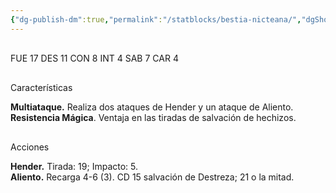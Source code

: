 ```yaml
---
{"dg-publish-dm":true,"permalink":"/statblocks/bestia-nicteana/","dgShowInlineTitle":"false"}
---
```


<p><span><span style="display:none"> AC:<span id="ac"><strong>18</strong></span> | HP: <span id="hp">88</span> | IN: <span id="in">3</span></span></span></p><p><span><div data-callout-metadata="" data-callout-fold="" data-callout="example" class="callout node-insert-event"><div class="callout-title" dir="auto"><div class="callout-icon"><svg width="16" height="16"></svg></div><div class="callout-title-inner">FUE <span class="dice-roller no-icon" aria-label-position="top" data-dice="d20+3" aria-label="d20+3
[14]+3"><span class="dice-roller-result">17</span></span> DES <span class="dice-roller no-icon" aria-label-position="top" data-dice="d20+3" aria-label="d20+3
[8]+3"><span class="dice-roller-result">11</span></span> CON <span class="dice-roller no-icon" aria-label-position="top" data-dice="d20+3" aria-label="d20+3
[5]+3"><span class="dice-roller-result">8</span></span> INT <span class="dice-roller no-icon" aria-label-position="top" data-dice="d20+-2" aria-label="d20+-2
[6]+-2"><span class="dice-roller-result">4</span></span> SAB <span class="dice-roller no-icon" aria-label-position="top" data-dice="d20+1" aria-label="d20+1
[6]+1"><span class="dice-roller-result">7</span></span> CAR <span class="dice-roller no-icon" aria-label-position="top" data-dice="d20+-1" aria-label="d20+-1
[5]+-1"><span class="dice-roller-result">4</span></span></div></div></div></span></p><p><span><div data-callout-metadata="" data-callout-fold="" data-callout="tip" class="callout node-insert-event"><div class="callout-title" dir="auto"><div class="callout-icon"><svg width="16" height="16"></svg></div><div class="callout-title-inner">Características</div></div><div class="callout-content">
<p dir="auto"><strong>Multiataque.</strong> Realiza dos ataques de Hender y un ataque de Aliento.<br>
<strong>Resistencia Mágica</strong>. Ventaja en las tiradas de salvación de hechizos.</p>
</div></div></span></p><p><span><div data-callout-metadata="" data-callout-fold="" data-callout="danger" class="callout node-insert-event"><div class="callout-title" dir="auto"><div class="callout-icon"><svg width="16" height="16"></svg></div><div class="callout-title-inner">Acciones</div></div><div class="callout-content">
<p dir="auto"><strong>Hender.</strong> Tirada: <span class="dice-roller no-icon" aria-label-position="top" data-dice="d20+5" aria-label="d20+5
[14]+5"><span class="dice-roller-result">19</span></span>; Impacto: <span class="dice-roller no-icon" aria-label-position="top" data-dice="1d8+3" aria-label="1d8+3
[2]+3"><span class="dice-roller-result">5</span></span>.<br>
<strong>Aliento.</strong> Recarga 4-6 (<span class="dice-roller no-icon" aria-label-position="top" data-dice="d6" aria-label="d6
[3]"><span class="dice-roller-result">3</span></span>). CD 15 salvación de Destreza; <span class="dice-roller no-icon" aria-label-position="top" data-dice="5d6" aria-label="5d6
[6, 1, 6, 4, 4]"><span class="dice-roller-result">21</span></span> o la mitad.</p>
</div></div></span></p>